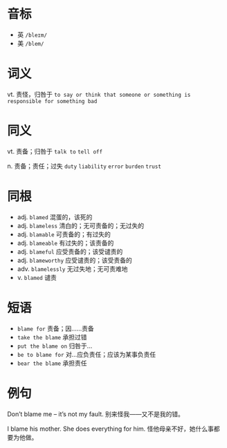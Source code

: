 # 音标

- 英 `/bleɪm/`
- 美 `/blem/`

# 词义

vt. 责怪，归咎于
`to say or think that someone or something is responsible for something bad`

# 同义

vt. 责备；归咎于
`talk to` `tell off`

n. 责备；责任；过失
`duty` `liability` `error` `burden` `trust`

# 同根

- adj. `blamed` 混蛋的，该死的
- adj. `blameless` 清白的；无可责备的；无过失的
- adj. `blamable` 可责备的；有过失的
- adj. `blameable` 有过失的；该责备的
- adj. `blameful` 应受责备的；该受谴责的
- adj. `blameworthy` 应受谴责的；该受责备的
- adv. `blamelessly` 无过失地；无可责难地
- v. `blamed` 谴责

# 短语

- `blame for` 责备；因……责备
- `take the blame` 承担过错
- `put the blame on` 归咎于…
- `be to blame for` 对…应负责任；应该为某事负责任
- `bear the blame` 承担责任

# 例句

Don’t blame me – it’s not my fault.
别来怪我——又不是我的错。

I blame his mother. She does everything for him.
怪他母亲不好，她什么事都要为他做。


